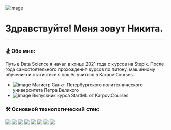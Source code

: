 ![image](https://user-images.githubusercontent.com/102920915/233815408-65d92971-5774-4266-a0d4-0a4debeb33d6.png)


# Здравствуйте! Меня зовут Никита.
---

### 🏂 Обо мне:
Путь в Data Science я начал в конце 2021 года с курсов на Stepik. После года самостоятельного прохождения курсов по питону, машинному обучению и статистике я пошёл учиться в Karpov.Courses.

- ![image](https://user-images.githubusercontent.com/102920915/233814355-633a7865-2880-41c2-8db8-17f1d0204cf4.png) Магистр Санкт-Петербургского политехнического университета Петра Великого
- ![image](https://user-images.githubusercontent.com/102920915/233814298-a07db498-0d27-434c-b68a-6fd7bba581f3.png) Выпускник курса StartML от Karpov.Courses

### 🛠 Основной технологический стек:
<img src="https://img.shields.io/badge/python-midnightblue?style=for-the-badge&logo=python&logoColor="/> <img src="https://img.shields.io/badge/pandas-midnightblue?style=for-the-badge&logo=pandas&logoColor="/> <img src="https://img.shields.io/badge/sklearn-midnightblue?style=for-the-badge&logo=scikitlearn&logoColor="/> <img src="https://img.shields.io/badge/seaborn-midnightblue?style=for-the-badge&logo=![image](https://user-images.githubusercontent.com/102920915/233813504-e06d5816-d166-4a4a-b788-e7a4540ac690.png)&logoColor="/> <img src="https://img.shields.io/badge/catboost-midnightblue?style=for-the-badge&logo=catboost&logoColor="/> <img src="https://img.shields.io/badge/pytorch-midnightblue?style=for-the-badge&logo=pytorch&logoColor="/> <img src="https://img.shields.io/badge/git-midnightblue?style=for-the-badge&logo=git&logoColor="/> <img src="https://img.shields.io/badge/fastapi-midnightblue?style=for-the-badge&logo=fastapi&logoColor="/>
